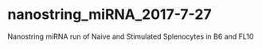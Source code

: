 # nanostring_miRNA_2017-7-27
Nanostring miRNA run of Naive and Stimulated Splenocytes in B6 and FL10
